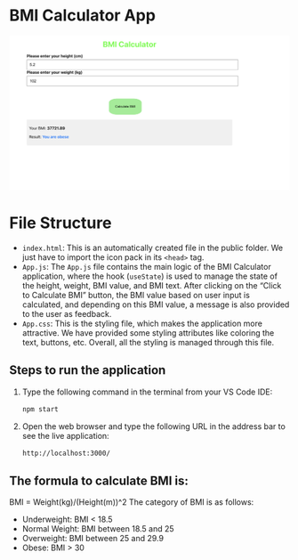 # BMI Calculator App
![Screenshot](./screenshot.png)

# File Structure

- `index.html`: This is an automatically created file in the public folder. We just have to import the icon pack in its `<head>` tag.
- `App.js`: The `App.js` file contains the main logic of the BMI Calculator application, where the hook (`useState`) is used to manage the state of the height, weight, BMI value, and BMI text. After clicking on the “Click to Calculate BMI” button, the BMI value based on user input is calculated, and depending on this BMI value, a message is also provided to the user as feedback.
- `App.css`: This is the styling file, which makes the application more attractive. We have provided some styling attributes like coloring the text, buttons, etc. Overall, all the styling is managed through this file.

## Steps to run the application

1. Type the following command in the terminal from your VS Code IDE:
    ```bash
    npm start
    ```
2. Open the web browser and type the following URL in the address bar to see the live application:
    ```bash
    http://localhost:3000/
    ```

## The formula to calculate BMI is: 

BMI = Weight(kg)/(Height(m))^2
The category of BMI is as follows:

- Underweight: BMI < 18.5
- Normal Weight: BMI between 18.5 and 25
- Overweight: BMI between 25 and 29.9
- Obese: BMI > 30